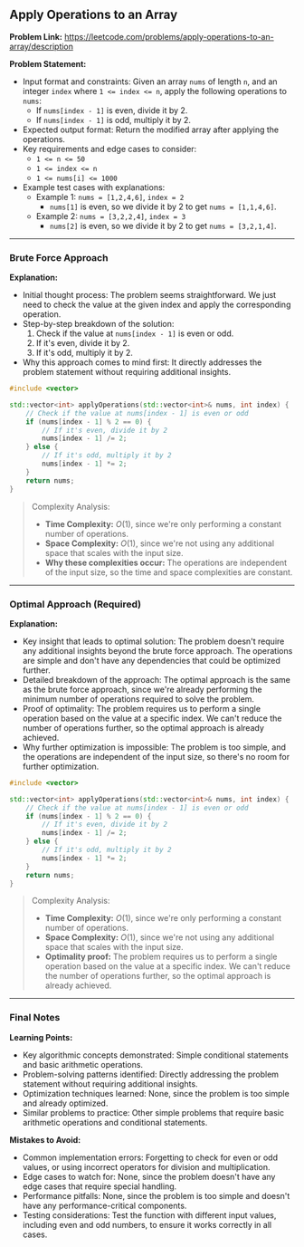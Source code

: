 ## Apply Operations to an Array
**Problem Link:** https://leetcode.com/problems/apply-operations-to-an-array/description

**Problem Statement:**
- Input format and constraints: Given an array `nums` of length `n`, and an integer `index` where `1 <= index <= n`, apply the following operations to `nums`:
    - If `nums[index - 1]` is even, divide it by 2.
    - If `nums[index - 1]` is odd, multiply it by 2.
- Expected output format: Return the modified array after applying the operations.
- Key requirements and edge cases to consider:
    - `1 <= n <= 50`
    - `1 <= index <= n`
    - `1 <= nums[i] <= 1000`
- Example test cases with explanations:
    - Example 1: `nums = [1,2,4,6]`, `index = 2`
        - `nums[1]` is even, so we divide it by 2 to get `nums = [1,1,4,6]`.
    - Example 2: `nums = [3,2,2,4]`, `index = 3`
        - `nums[2]` is even, so we divide it by 2 to get `nums = [3,2,1,4]`.

---

### Brute Force Approach

**Explanation:**
- Initial thought process: The problem seems straightforward. We just need to check the value at the given index and apply the corresponding operation.
- Step-by-step breakdown of the solution:
    1. Check if the value at `nums[index - 1]` is even or odd.
    2. If it's even, divide it by 2.
    3. If it's odd, multiply it by 2.
- Why this approach comes to mind first: It directly addresses the problem statement without requiring additional insights.

```cpp
#include <vector>

std::vector<int> applyOperations(std::vector<int>& nums, int index) {
    // Check if the value at nums[index - 1] is even or odd
    if (nums[index - 1] % 2 == 0) {
        // If it's even, divide it by 2
        nums[index - 1] /= 2;
    } else {
        // If it's odd, multiply it by 2
        nums[index - 1] *= 2;
    }
    return nums;
}
```

> Complexity Analysis:
> - **Time Complexity:** $O(1)$, since we're only performing a constant number of operations.
> - **Space Complexity:** $O(1)$, since we're not using any additional space that scales with the input size.
> - **Why these complexities occur:** The operations are independent of the input size, so the time and space complexities are constant.

---

### Optimal Approach (Required)

**Explanation:**
- Key insight that leads to optimal solution: The problem doesn't require any additional insights beyond the brute force approach. The operations are simple and don't have any dependencies that could be optimized further.
- Detailed breakdown of the approach: The optimal approach is the same as the brute force approach, since we're already performing the minimum number of operations required to solve the problem.
- Proof of optimality: The problem requires us to perform a single operation based on the value at a specific index. We can't reduce the number of operations further, so the optimal approach is already achieved.
- Why further optimization is impossible: The problem is too simple, and the operations are independent of the input size, so there's no room for further optimization.

```cpp
#include <vector>

std::vector<int> applyOperations(std::vector<int>& nums, int index) {
    // Check if the value at nums[index - 1] is even or odd
    if (nums[index - 1] % 2 == 0) {
        // If it's even, divide it by 2
        nums[index - 1] /= 2;
    } else {
        // If it's odd, multiply it by 2
        nums[index - 1] *= 2;
    }
    return nums;
}
```

> Complexity Analysis:
> - **Time Complexity:** $O(1)$, since we're only performing a constant number of operations.
> - **Space Complexity:** $O(1)$, since we're not using any additional space that scales with the input size.
> - **Optimality proof:** The problem requires us to perform a single operation based on the value at a specific index. We can't reduce the number of operations further, so the optimal approach is already achieved.

---

### Final Notes

**Learning Points:**
- Key algorithmic concepts demonstrated: Simple conditional statements and basic arithmetic operations.
- Problem-solving patterns identified: Directly addressing the problem statement without requiring additional insights.
- Optimization techniques learned: None, since the problem is too simple and already optimized.
- Similar problems to practice: Other simple problems that require basic arithmetic operations and conditional statements.

**Mistakes to Avoid:**
- Common implementation errors: Forgetting to check for even or odd values, or using incorrect operators for division and multiplication.
- Edge cases to watch for: None, since the problem doesn't have any edge cases that require special handling.
- Performance pitfalls: None, since the problem is too simple and doesn't have any performance-critical components.
- Testing considerations: Test the function with different input values, including even and odd numbers, to ensure it works correctly in all cases.